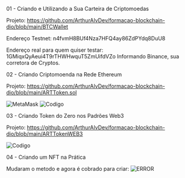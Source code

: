 
01 - Criando e Utilizando a Sua Carteira de Criptomoedas

Projeto: https://github.com/ArthurAlvDev/formacao-blockchain-dio/blob/main/BTCWallet

Endereço Testnet:  n4fvmH8BUf4Nza7HFQ4ay86ZdPYdq8DuU8

Endereço real para quem quiser testar: 1GMiqxQyAeui4T9rTHWHwquT5ZmUifdVZo
  Informando Binance, sua corretora de Cryptos.
  
02 - Criando Criptomoenda na Rede Ethereum

Projeto: https://github.com/ArthurAlvDev/formacao-blockchain-dio/blob/main/ARTToken.sol

![MetaMask](https://github.com/user-attachments/assets/2ad6be78-db8a-476c-9100-030b771d2d3c)
![Codigo](https://github.com/user-attachments/assets/cbbd33e4-dc02-4b86-8a2e-305758b0cae6)

03 - Criando Token do Zero nos Padrões Web3

Projeto: https://github.com/ArthurAlvDev/formacao-blockchain-dio/blob/main/ARTTokenWEB3

![Codigo](https://github.com/user-attachments/assets/c7cc95f7-db7c-4c24-8992-be1f021598d2)

04 - Criando um NFT na Prática

Mudaram o metodo e agora é cobrado para criar: ![ERROR](https://github.com/user-attachments/assets/db462fe1-9a94-4c17-ba63-d565c2c1f463)
